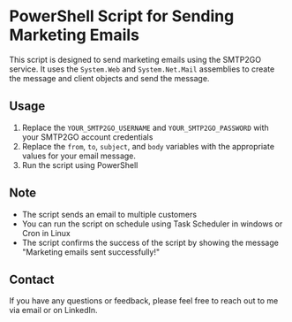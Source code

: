 # PowerShell Script for Sending Marketing Emails

This script is designed to send marketing emails using the SMTP2GO service. It uses the `System.Web` and `System.Net.Mail` assemblies to create the message and client objects and send the message. 

## Usage

1. Replace the `YOUR_SMTP2GO_USERNAME` and `YOUR_SMTP2GO_PASSWORD` with your SMTP2GO account credentials
2. Replace the `from`, `to`, `subject`, and `body` variables with the appropriate values for your email message.
3. Run the script using PowerShell

## Note
- The script sends an email to multiple customers
- You can run the script on schedule using Task Scheduler in windows or Cron in Linux
- The script confirms the success of the script by showing the message "Marketing emails sent successfully!"

## Contact

If you have any questions or feedback, please feel free to reach out to me via email or on LinkedIn.
